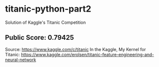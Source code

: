 # titanic-python-part2
Solution of Kaggle's Titanic Competition 

## Public Score: 0.79425

 Source: https://www.kaggle.com/c/titanic
 In the Kaggle, My Kernel for Titanic: https://www.kaggle.com/erolsen/titanic-feature-engineering-and-neural-network

